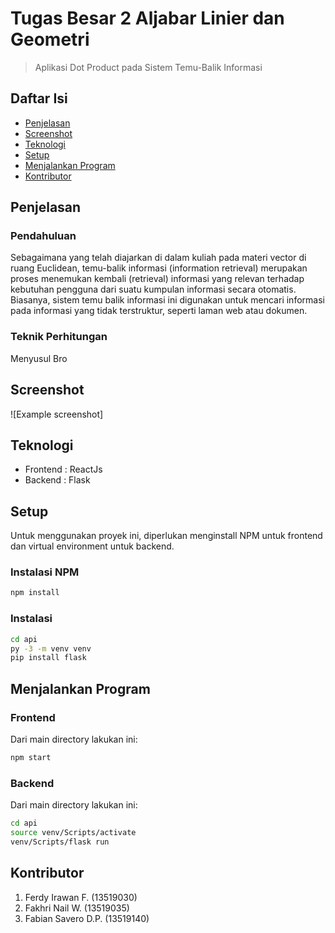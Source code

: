 # Tugas Besar 2 Aljabar Linier dan Geometri
> Aplikasi Dot Product pada Sistem Temu-Balik Informasi

## Daftar Isi
* [Penjelasan](#penjelasan)
* [Screenshot](#screenshot)
* [Teknologi](#teknologi)
* [Setup](#setup)
* [Menjalankan Program](#menjalankan-program)
* [Kontributor](#kontributor)

## Penjelasan
### Pendahuluan
Sebagaimana yang telah diajarkan di dalam kuliah pada materi vector di ruang Euclidean, temu-balik informasi (information retrieval) merupakan proses menemukan kembali (retrieval) informasi yang relevan terhadap kebutuhan pengguna dari suatu kumpulan informasi secara otomatis. Biasanya, sistem temu balik informasi ini digunakan untuk mencari informasi pada informasi yang tidak terstruktur, seperti laman web atau dokumen.
### Teknik Perhitungan
Menyusul Bro

## Screenshot
![Example screenshot]

## Teknologi
* Frontend : ReactJs
* Backend : Flask

## Setup
Untuk menggunakan proyek ini, diperlukan menginstall NPM untuk frontend dan virtual environment untuk backend.
### Instalasi NPM
```bash
npm install
```
### Instalasi
```bash
cd api
py -3 -m venv venv
pip install flask
```
## Menjalankan Program
### Frontend
Dari main directory lakukan ini:
```bash
npm start
```
### Backend
Dari main directory lakukan ini:
```bash
cd api
source venv/Scripts/activate
venv/Scripts/flask run
```
## Kontributor
1. Ferdy Irawan F.      (13519030)
2. Fakhri Nail W.       (13519035)
3. Fabian Savero D.P.   (13519140)
